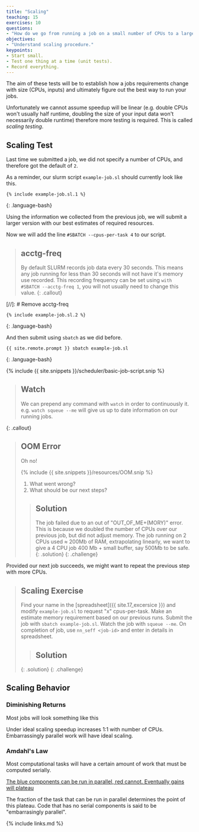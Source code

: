 ```yaml
---
title: "Scaling"
teaching: 15
exercises: 10
questions:
- "How do we go from running a job on a small number of CPUs to a larger one."
objectives:
- "Understand scaling procedure."
keypoints:
- Start small.
- Test one thing at a time (unit tests).
- Record everything.
---
```


<!-- TODO: Add scaling example
Currently the rest of this lesson Not ready yet.  Too little info to go on without some sort of easy to grok exercise. -->


The aim of these tests will be to establish how a jobs requirements change with size (CPUs, inputs) and ultimately figure out the best way to run your jobs.

Unfortunately we cannot assume speedup will be linear (e.g. double CPUs won't usually half runtime, doubling the size of your input data won't necessarily double runtime) therefore more testing is required. This is called *scaling testing*.

## Scaling Test

Last time we submitted a job, we did not specify a number of CPUs, and therefore got the default of `2`.

As a reminder, our slurm script `example-job.sl` should currently look like this.

```
{% include example-job.sl.1 %}
```
{: .language-bash}


Using the information we collected from the previous job, we will submit a larger version with our best estimates of required resources.

Now we will add the line `#SBATCH --cpus-per-task 4` to our script.

> ## acctg-freq
>
> By default SLURM records job data every 30 seconds. This means any job running for less than 30 
> seconds will not have it's memory use recorded.
> This recording frequency can be set using `with #SBATCH --acctg-freq 1`, you will not usually need to 
> change this value.
{: .callout}

[//]: # Remove acctg-freq

```
{% include example-job.sl.2 %}
```
{: .language-bash}

And then submit using `sbatch` as we did before.

```
{{ site.remote.prompt }} sbatch example-job.sl
```
{: .language-bash}

{% include {{ site.snippets }}/scheduler/basic-job-script.snip %}

> ## Watch
>
> We can prepend any command with `watch` in order to continuously it. e.g. `watch squeue --me` will 
> give us up to date information on our running jobs.

{: .callout}

> ## OOM Error
>
> Oh no! 
> 
> {% include {{ site.snippets }}/resources/OOM.snip %}
> 
> 1. What went wrong?
> 2. What should be our next steps? 
> > ## Solution
> > The job failed due to an out of "OUT_OF_ME+(MORY)" error. This is because we doubled the number of 
> > CPUs over our previous job, but did not adjust memory.
> > The job running on 2 CPUs used ≈ 200Mb of RAM, extrapolating linearly, we want to give a 4 CPU job 400 Mb + small buffer, say 500Mb to be safe.
> {: .solution}
{: .challenge}

Provided our next job succeeds, we might want to repeat the previous step with more CPUs.

> ## Scaling Exercise
>
> Find your name in the [spreadsheet]({{ site.17_excersice }}) and modify `example-job.sl` to request "x" cpus-per-task.
> Make an estimate memory requirement based on our previous runs. 
> Submit the job with `sbatch example-job.sl`. 
> Watch the job with `squeue --me`.
> On completion of job, use `nn_seff <job-id>` and enter in details in spreadsheet.
> > ## Solution
> > 
> {: .solution}
{: .challenge}

## Scaling Behavior

### Diminishing Returns

Most jobs will look something like this


Under ideal scaling speedup increases 1:1 with number of CPUs. Embarrassingly parallel work will have ideal scaling.

### Amdahl's Law

Most computational tasks will have a certain amount of work that must be computed serially.

[The blue components can be run in parallel, red cannot. Eventually gains will plateau](../fig/AmdahlsLaw.svg)

The fraction of the task that can be run in parallel determines the point of this plateau.
Code that has no serial components is said to be "embarrasingly parallel".

{% include links.md %}
